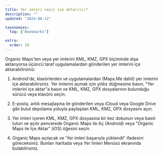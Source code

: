 ```yaml
---
title: Yer imleri nasıl içe aktarılır?
description: ""
updated: "2024-06-12"

taxonomies:
  faq: ["Bookmarks"]

extra:
  order: 20
---
```


Organic Maps'ten veya yer imlerini KML, KMZ, GPX biçiminde dışa aktarıyorsa üçüncü taraf uygulamalardan gönderilen yer imlerini içe aktarabilirsiniz:

1. Android'de, klasörlerden ve uygulamalardan (Maps.Me dahil) yer imlerini içe aktarabilirsiniz. Yer imlerini açmak için yıldız düğmesine basın, "Yer imlerini içe aktar"a basın ve KML, KMZ, GPX dosyalarının bulunduğu sürücü veya klasörü seçin.

2. E-posta, anlık mesajlaşma ile gönderilen veya iCloud veya Google Drive gibi bulut depolama yoluyla paylaşılan KML, KMZ, GPX dosyasını açın.

3. Yer imleri içeren KML, KMZ, GPX dosyasına bir kez dokunun veya basılı tutun ve açılır pencerede Organic Maps ile Aç (Android) veya "Organic Maps ile İçe Aktar" (iOS) öğesini seçin.

4. Organic Maps açılacak ve 'Yer imleri başarıyla yüklendi!' ifadesini göreceksiniz. Bunları haritada veya Yer İmleri Menüsü ekranında bulabilirsiniz.

